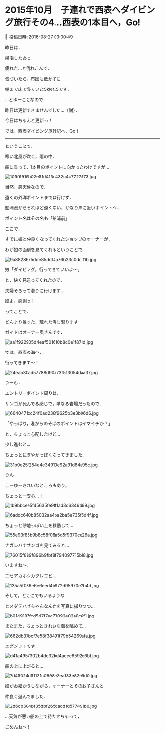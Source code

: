 # 2015年10月　子連れで西表へダイビング旅行その4…西表の1本目へ，Go!

📅 投稿日時: 2016-08-27 03:00:49

昨日は．


帰宅したあと．


疲れた…と倒れこんで．


気づいたら，布団も敷かずに


朝まで床で寝ていたSkier_Sです．





…とゆーことなので．


昨日は更新できませんでした…（謝）．





今日はちゃんと更新っ！


では，西表ダイビング旅行記へ，Go！


---





ということで．


寒い北風が吹く，雨の中．


船に乗って，1本目のポイントに向かったわけですが…




![105f6919b02e51d413c432c4c7727973.jpg](images/105f6919b02e51d413c432c4c7727973.jpg)




当然，悪天候なので．


遠くの外洋ポイントまでは行けず．


船浦港からそれほど遠くない，かなり岸に近いポイントへ…


ポイント名はその名も「船浦前」





ここで．


すでに娘と仲良くなってくれたショップのオーナーが，


わが娘の面倒を見てくれるということで．




![9a8828675dde85dc14a76b23c0dcff1b.jpg](images/9a8828675dde85dc14a76b23c0dcff1b.jpg)




娘「ダイビング，行ってきていいよ～」


と，快く見送ってくれたので，


夫婦そろって潜りに行けます…


娘よ，感謝っ！





ってことで．


どんより曇った，荒れた海に潜ります…


ガイドはオーナー奥さんです．




![aa1f922905d4eaf501610b8c0e1f871d.jpg](images/aa1f922905d4eaf501610b8c0e1f871d.jpg)







では，西表の海へ．


行ってきます～！




![24eab30ad57788d90a73f513054daa37.jpg](images/24eab30ad57788d90a73f513054daa37.jpg)







うーむ．


エントリーポイント周りは，


サンゴが死んでる感じで，単なる岩場だったので．




![6640471cc24f0ad238f9625b3e3b06d6.jpg](images/6640471cc24f0ad238f9625b3e3b06d6.jpg)




「やっぱり，港からのそばのポイントはイマイチか？」


と，ちょっと心配したけど…





少し進むと…


ちょっとにぎやかっぽくなってきました．




![31b0e25f254e4e34910e92a91d64a95c.jpg](images/31b0e25f254e4e34910e92a91d64a95c.jpg)




うん．


こーゆーきれいなところもあり，


ちょっと一安心…！




![1b9bbcee5f45635fe9ff1ad3c6346469.jpg](images/1b9bbcee5f45635fe9ff1ad3c6346469.jpg)









![6addc640b85032aa4ba2ba5e735f5d4f.jpg](images/6addc640b85032aa4ba2ba5e735f5d4f.jpg)







ちょっと砂地っぽい上を移動して…




![55e93f86b9b8c58f08a5d5f9370ce26a.jpg](images/55e93f86b9b8c58f08a5d5f9370ce26a.jpg)




ナガレハナサンゴを見てみると…




![76015f889f896b9fbf8f794097715b18.jpg](images/76015f889f896b9fbf8f794097715b18.jpg)




いますね～．


ニセアカホシカクレエビ…




![135a5f086e6e6eed4b972d95970e2b4d.jpg](images/135a5f086e6e6eed4b972d95970e2b4d.jpg)







そして，どこにでもいるような


ヒメダテハゼちゃんなんかを写真に撮りつつ…




![b9149187fcd547f7ec73092e02a8c6f1.jpg](images/b9149187fcd547f7ec73092e02a8c6f1.jpg)




またまた，ちょっときれいな海を眺めて…




![662db37bcf7e58f38491f79b54269afa.jpg](images/662db37bcf7e58f38491f79b54269afa.jpg)







エグジットです．




![d41a4957302b4dc32bd4aeee6592c6bf.jpg](images/d41a4957302b4dc32bd4aeee6592c6bf.jpg)







船の上に上がると…




![7d45024d51121c0898e2ea133e82e6d0.jpg](images/7d45024d51121c0898e2ea133e82e6d0.jpg)




娘がお絵かきしながら，オーナーとそのお子さんと


仲良く遊んでました．




![2d6cb304bf35dbf265cacd1d577491b6.jpg](images/2d6cb304bf35dbf265cacd1d577491b6.jpg)







…天気が悪い船の上で待たせちゃって，


ごめんね～！
